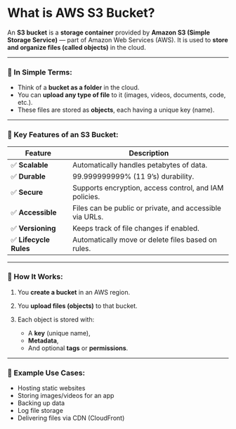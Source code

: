 # What is AWS S3 Bucket?

An **S3 bucket** is a **storage container** provided by **Amazon S3 (Simple Storage Service)** — part of Amazon Web Services (AWS). It is used to **store and organize files (called objects)** in the cloud.

---

### 🔹 In Simple Terms:

* Think of a **bucket as a folder** in the cloud.
* You can **upload any type of file** to it (images, videos, documents, code, etc.).
* These files are stored as **objects**, each having a unique key (name).

---

### 🔹 Key Features of an S3 Bucket:

| Feature               | Description                                              |
| --------------------- | -------------------------------------------------------- |
| ✅ **Scalable**        | Automatically handles petabytes of data.                 |
| ✅ **Durable**         | 99.999999999% (11 9’s) durability.                       |
| ✅ **Secure**          | Supports encryption, access control, and IAM policies.   |
| ✅ **Accessible**      | Files can be public or private, and accessible via URLs. |
| ✅ **Versioning**      | Keeps track of file changes if enabled.                  |
| ✅ **Lifecycle Rules** | Automatically move or delete files based on rules.       |

---

### 🔹 How It Works:

1. You **create a bucket** in an AWS region.
2. You **upload files (objects)** to that bucket.
3. Each object is stored with:

   * A **key** (unique name),
   * **Metadata**,
   * And optional **tags** or **permissions**.

---

### 🔹 Example Use Cases:

* Hosting static websites
* Storing images/videos for an app
* Backing up data
* Log file storage
* Delivering files via CDN (CloudFront)
